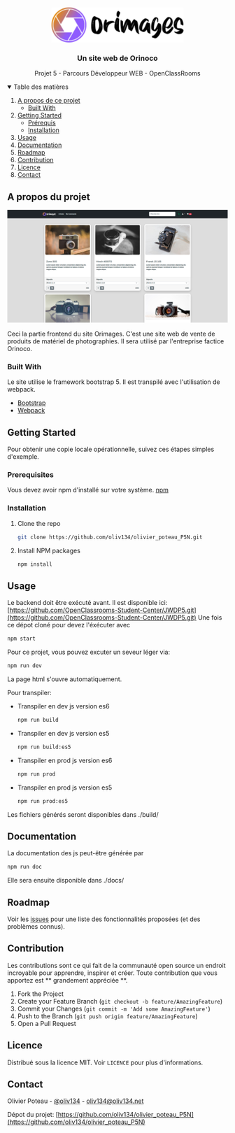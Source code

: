 <!--
*** Thanks for checking out the Best-README-Template. If you have a suggestion
*** that would make this better, please fork the repo and create a pull request
*** or simply open an issue with the tag "enhancement".
*** Thanks again! Now go create something AMAZING! :D
-->



<!-- PROJECT SHIELDS -->
<!--
*** I'm using markdown "reference style" links for readability.
*** Reference links are enclosed in brackets [ ] instead of parentheses ( ).
*** See the bottom of this document for the declaration of the reference variables
*** for contributors-url, forks-url, etc. This is an optional, concise syntax you may use.
*** https://www.markdownguide.org/basic-syntax/#reference-style-links
-->




<!-- PROJECT LOGO -->
<br />
<p align="center">
  <a href="https://github.com/othneildrew/Best-README-Template">
    <img src="./src/images/logo-60.png" alt="Logo" height="80">
  </a>

  <h3 align="center">Un site web de Orinoco</h3>

  <p align="center">
    Projet 5 - Parcours Développeur WEB - OpenClassRooms
</p>



<!-- TABLE OF CONTENTS -->
<details open="open">
  <summary>Table des matières</summary>
  <ol>
    <li>
      <a href="#a-propos-du-projet">A propos de ce projet</a>
      <ul>
        <li><a href="#built-with">Built With</a></li>
      </ul>
    </li>
    <li>
      <a href="#getting-started">Getting Started</a>
      <ul>
        <li><a href="#prerequisites">Prérequis</a></li>
        <li><a href="#installation">Installation</a></li>
      </ul>
    </li>
    <li><a href="#usage">Usage</a></li>
    <li><a href="#documentation">Documentation</a></li>
    <li><a href="#roadmap">Roadmap</a></li>
    <li><a href="#contribution">Contribution</a></li>
    <li><a href="#licence">Licence</a></li>
    <li><a href="#contact">Contact</a></li>
  </ol>
</details>



<!-- ABOUT THE PROJECT -->
## A propos du projet
![screeenshot](./screenshot.jpg)


Ceci la partie frontend du site Orimages.
C'est une site web de vente de produits de matériel de photographies.
Il sera utilisé par l'entreprise factice Orinoco.


### Built With

Le site utilise le framework bootstrap 5. Il est transpilé avec l'utilisation de webpack.
* [Bootstrap](https://getbootstrap.com)
* [Webpack](https://webpack.js.org/)

<!-- GETTING STARTED -->
## Getting Started

Pour obtenir une copie locale opérationnelle, suivez ces étapes simples d'exemple.

### Prerequisites

Vous devez avoir npm d'installé sur votre système.
[npm](https://www.npmjs.com/get-npm)



### Installation

1. Clone the repo
   ```sh
   git clone https://github.com/oliv134/olivier_poteau_P5N.git
   ```
2. Install NPM packages
   ```sh
   npm install
   ```



<!-- USAGE EXAMPLES -->
## Usage

Le backend doit être exécuté avant. Il est disponible ici:
[https://github.com/OpenClassrooms-Student-Center/JWDP5.git](https://github.com/OpenClassrooms-Student-Center/JWDP5.git)
Une fois ce dépot cloné pour devez l'éxécuter avec
   ```sh
   npm start
   ```

Pour ce projet, vous pouvez excuter un seveur léger via:
   ```sh
   npm run dev
   ```
La page html s'ouvre automatiquement.

Pour transpiler:
* Transpiler en dev js version es6
   ```sh
   npm run build
   ```
* Transpiler en dev js version es5
   ```sh
   npm run build:es5
   ```
* Transpiler en prod js version es6
   ```sh
   npm run prod
   ```
* Transpiler en prod js version es5
   ```sh
   npm run prod:es5
   ```

Les fichiers générés seront disponibles dans ./build/



<!-- USAGE EXAMPLES -->
## Documentation

La documentation des js peut-ëtre générée par
   ```sh
   npm run doc
   ```

Elle sera ensuite disponible dans ./docs/

<!-- ROADMAP -->
## Roadmap

Voir les [issues](https://github.com/oliv134/olivier_poteau_P5N/issues) pour une liste des fonctionnalités proposées (et des problèmes connus).



<!-- CONTRIBUTING -->
## Contribution

Les contributions sont ce qui fait de la communauté open source un endroit incroyable pour apprendre, inspirer et créer. Toute contribution que vous apportez est ** grandement appréciée **.

1. Fork the Project
2. Create your Feature Branch (`git checkout -b feature/AmazingFeature`)
3. Commit your Changes (`git commit -m 'Add some AmazingFeature'`)
4. Push to the Branch (`git push origin feature/AmazingFeature`)
5. Open a Pull Request



<!-- LICENSE -->
## Licence

Distribué sous la licence MIT. Voir `LICENCE` pour plus d'informations.



<!-- CONTACT -->
## Contact

Olivier Poteau - [@oliv134](https://twitter.com/Oliv134/) - oliv134@oliv134.net

Dépot du projet: [https://github.com/oliv134/olivier_poteau_P5N](https://github.com/oliv134/olivier_poteau_P5N)

<!-- MARKDOWN LINKS & IMAGES -->
<!-- https://www.markdownguide.org/basic-syntax/#reference-style-links -->
[contributors-shield]: https://img.shields.io/github/contributors/othneildrew/Best-README-Template.svg?style=for-the-badge
[contributors-url]: https://github.com/othneildrew/Best-README-Template/graphs/contributors
[forks-shield]: https://img.shields.io/github/forks/othneildrew/Best-README-Template.svg?style=for-the-badge
[forks-url]: https://github.com/othneildrew/Best-README-Template/network/members
[stars-shield]: https://img.shields.io/github/stars/othneildrew/Best-README-Template.svg?style=for-the-badge
[stars-url]: https://github.com/othneildrew/Best-README-Template/stargazers
[issues-shield]: https://img.shields.io/github/issues/othneildrew/Best-README-Template.svg?style=for-the-badge
[issues-url]: https://github.com/othneildrew/Best-README-Template/issues
[license-shield]: https://img.shields.io/github/license/othneildrew/Best-README-Template.svg?style=for-the-badge
[license-url]: https://github.com/othneildrew/Best-README-Template/blob/master/LICENSE.txt
[linkedin-shield]: https://img.shields.io/badge/-LinkedIn-black.svg?style=for-the-badge&logo=linkedin&colorB=555
[linkedin-url]: https://linkedin.com/in/othneildrew
[product-screenshot]: images/screenshot.png